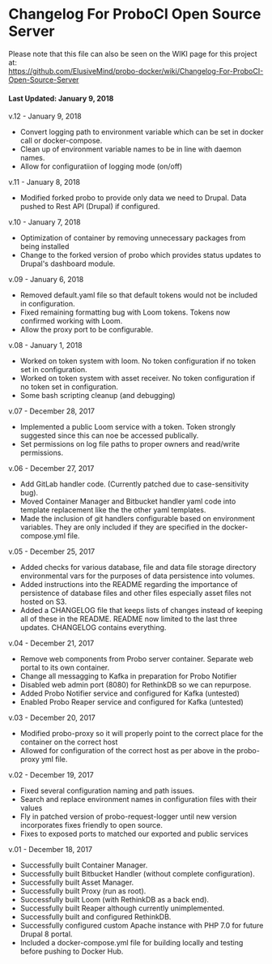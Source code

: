 # Changelog For ProboCI Open Source Server

Please note that this file can also be seen on the WIKI page for this project at:  
https://github.com/ElusiveMind/probo-docker/wiki/Changelog-For-ProboCI-Open-Source-Server

#### Last Updated: January 9, 2018

v.12 - January 9, 2018
  - Convert logging path to environment variable which can be set in docker call or docker-compose.
  - Clean up of environment variable names to be in line with daemon names.
  - Allow for configuratiion of logging mode (on/off)

v.11 - January 8, 2018
  - Modified forked probo to provide only data we need to Drupal. Data pushed to Rest API (Drupal) if configured.

v.10 - January 7, 2018
  - Optimization of container by removing unnecessary packages from being installed
  - Change to the forked version of probo which provides status updates to Drupal's dashboard module.

v.09 - January 6, 2018
  - Removed default.yaml file so that default tokens would not be included in configuration.
  - Fixed remaining formatting bug with Loom tokens. Tokens now confirmed working with Loom.
  - Allow the proxy port to be configurable.

v.08 - January 1, 2018
  - Worked on token system with loom. No token configuration if no token set in configuration.
  - Worked on token system with asset receiver. No token configuration if no token set in configuration.
  - Some bash scripting cleanup (and debugging)

v.07 - December 28, 2017
  - Implemented a public Loom service with a token. Token strongly suggested since this can noe be accessed publically.
  - Set permissions on log file paths to proper owners and read/write permissions.

v.06 - December 27, 2017  
  - Add GitLab handler code. (Currently patched due to case-sensitivity bug).
  - Moved Container Manager and Bitbucket handler yaml code into template replacement like the the other yaml templates.
  - Made the inclusion of git handlers configurable based on environment variables. They are  only included if they are specified in the docker-compose.yml file.

v.05 - December 25, 2017
  - Added checks for various database, file and data file storage directory environmental vars for the purposes of data persistence into volumes.
  - Added instructions into the README regarding the importance of persistence of database files  and other files especially asset files not hosted on S3.
  - Added a CHANGELOG file that keeps lists of changes instead of keeping all of these in the README. README now limited to the last three updates. CHANGELOG contains everything.

v.04 - December 21, 2017
  - Remove web components from Probo server container. Separate web portal to its own container.
  - Change all messagging to Kafka in preparation for Probo Notifier
  - Disabled web admin port (8080) for RethinkDB so we can repurpose.
  - Added Probo Notifier service and configured for Kafka (untested)
  - Enabled Probo Reaper service and configured for Kafka (untested)
  
v.03 - December 20, 2017
  - Modified probo-proxy so it will properly point to the correct place for the container on the correct host
  - Allowed for configuration of the correct host as per above in the probo-proxy yml file.

v.02 - December 19, 2017
  - Fixed several configuration naming and path issues.
  - Search and replace environment names in configuration files with their values
  - Fly in patched version of probo-request-logger until new version incorporates fixes friendly to open source.
  - Fixes to exposed ports to matched our exported and public services

v.01 - December 18, 2017
  - Successfully built Container Manager.
  - Successfully built Bitbucket Handler (without complete configuration).
  - Successfully built Asset Manager.
  - Successfully built Proxy (run as root).
  - Successfully built Loom (with RethinkDB as a back end).
  - Successfully built Reaper although currently unimplemented.
  - Successfully built and configured RethinkDB.
  - Successfully configured custom Apache instance with PHP 7.0 for future Drupal 8 portal.
  - Included a docker-compose.yml file for building locally and testing before pushing to Docker Hub.